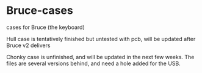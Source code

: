 # Bruce-cases
cases for Bruce (the keyboard)

Hull case is tentatively finished but untested with pcb, will be updated after Bruce v2 delivers


Chonky case is unfinished, and will be updated in the next few weeks. The files are several versions behind, and need a hole added for the USB.
